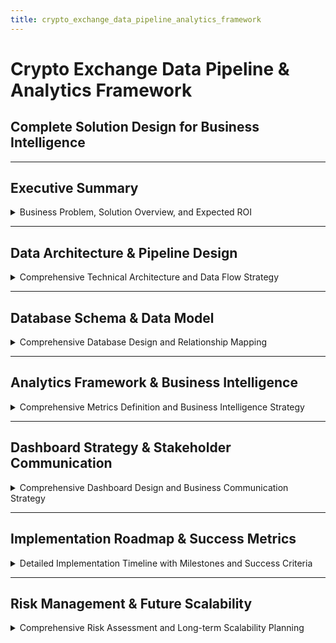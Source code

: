 ```yaml
---
title: crypto_exchange_data_pipeline_analytics_framework
---
```


# Crypto Exchange Data Pipeline & Analytics Framework
## Complete Solution Design for Business Intelligence

---

## Executive Summary

<details>
<summary>Business Problem, Solution Overview, and Expected ROI</summary>

---

### Business Challenge
- **Data Fragmentation**: Trading data scattered across multiple systems making real-time insights impossible
- **Manual Reporting**: Teams spending 40+ hours weekly creating basic reports instead of strategic analysis
- **Missed Opportunities**: Unable to identify high-value users, detect churn early, or optimize fee structures
- **Compliance Risk**: Manual compliance monitoring creates regulatory exposure and operational inefficiency
- **Scale Limitations**: Current systems cannot handle projected 10x growth in trading volume

### Solution Overview
- **End-to-End Data Pipeline**: Automated data collection from all sources with real-time processing capabilities
- **Unified Analytics Platform**: Single source of truth for all business metrics and user behavior analysis
- **Self-Service Dashboards**: Empower all teams with instant access to relevant data without technical dependencies
- **Predictive Analytics**: Machine learning models for fraud detection, churn prediction, and revenue optimization
- **Scalable Architecture**: Built to handle millions of transactions daily with sub-second query response times

### Business Value Proposition
- **Revenue Impact**: `+15%` revenue increase through fee optimization and user retention strategies
- **Operational Efficiency**: `70%` reduction in time-to-insight through automated reporting and self-service analytics
- **Risk Mitigation**: `$500K` annual savings through automated fraud detection and compliance monitoring
- **Team Productivity**: `25%` increase in team efficiency by eliminating manual data tasks
- **Competitive Advantage**: Real-time market insights enable faster business decision making

### Investment & ROI
- **Total Investment**: `$1.4M` (development + infrastructure + team costs for Year 1)
- **Expected Returns**: `$3.5M` annually (revenue optimization + cost savings + risk reduction)
- **Payback Period**: 6 months
- **3-Year ROI**: `250%`

---

</details>

---

## Data Architecture & Pipeline Design

<details>
<summary>Comprehensive Technical Architecture and Data Flow Strategy</summary>

---

### High-Level Architecture

#### 4-Layer Data Architecture
```
Data Sources → Ingestion Layer → Processing Layer → Serving Layer → Presentation Layer
```

#### Technology Stack Selection
- **Stream Processing**: Apache Kafka + Apache Flink for real-time data (trading, user activity)
- **Batch Processing**: Apache Spark + Apache Airflow for historical analysis and complex aggregations
- **Storage**: PostgreSQL (operational), Redis (cache), S3 (data lake) for optimized query performance
- **Analytics**: Custom APIs + React dashboards for business intelligence
- **Monitoring**: Grafana + custom alerting for system health and business KPIs

---

### Data Sources & Volume Planning

#### Real-Time Data Sources
- **Trading Engine**: 50,000+ messages/second during peak trading (orders, executions, cancellations)
- **User Activity**: Login events, API calls, UI interactions - 100,000+ events/daily
- **Wallet System**: Balance updates, deposits, withdrawals - real-time transaction processing
- **Market Data**: External price feeds, order book updates from 100+ trading pairs

#### Batch Data Sources
- **User Profiles**: Daily snapshots of account settings, KYC status, tier changes
- **Financial Reports**: End-of-day P&L calculations, fee reconciliation, regulatory reporting
- **External APIs**: Market intelligence, regulatory data, compliance feeds
- **System Logs**: Security events, performance metrics, error tracking

#### Volume Projections
- **Daily Transactions**: 10M orders → 5M executed trades → 300M records/month
- **Storage Requirements**: 10TB hot data (7 days), 100TB warm data (90 days), 1PB+ cold storage
- **Processing Capacity**: Handle 10x current volume with same performance SLAs

---

### Data Processing Strategy

#### Real-Time Processing Pipeline
```
Kafka Topics → Flink Stream Processing → Redis Cache → API Layer → Dashboards
     ↓
PostgreSQL (Operational Queries)
     ↓  
S3 Data Lake (Historical Analysis)
```

#### Batch Processing Pipeline
```
Daily: Airflow DAGs → Spark Jobs → Data Warehouse → Business Reports
Weekly: ML Model Training → Feature Engineering → Model Deployment
Monthly: Historical Analysis → Trend Identification → Strategic Insights
```

#### Data Quality & Validation
- **Schema Validation**: Automatic rejection of malformed data with alerting
- **Business Rule Validation**: Trade amount limits, user permission checks, regulatory compliance
- **Data Completeness**: Missing field detection and automatic backfill procedures
- **Consistency Checks**: Cross-system validation ensuring financial data accuracy

---

</details>

---

## Database Schema & Data Model

<details>
<summary>Comprehensive Database Design and Relationship Mapping</summary>

---

### Core Entity Relationships

#### Primary Entities Flow
```
Users (1:M) → Orders (1:M) → Trades
Users (1:M) → Wallets (1:M) → Transactions  
Users (1:1) → KYC_Records
Trading_Pairs (1:M) → Orders
Trading_Pairs (1:M) → Market_Data
```

---

### User Management Schema

#### Users Table Structure
```sql
CREATE TABLE users (
    user_id UUID PRIMARY KEY,
    email VARCHAR(255) UNIQUE NOT NULL,
    username VARCHAR(100) UNIQUE,
    created_at TIMESTAMP DEFAULT CURRENT_TIMESTAMP,
    last_login TIMESTAMP,
    status ENUM('active', 'suspended', 'closed'),
    user_tier_id INT REFERENCES user_tiers(id),
    country_code CHAR(2),
    referral_code VARCHAR(20),
    referred_by UUID REFERENCES users(user_id)
);
```

#### Business Logic Implementation
- **User Tiers**: Basic (0.25% fee), Pro (0.15% fee), VIP (0.10% fee)
- **Referral System**: Track referral chains for commission calculations
- **Geographic Compliance**: Country-based feature restrictions and regulatory requirements
- **Account Status Management**: Automated suspension triggers based on risk scores

---

### Trading System Schema

#### Orders & Trades Structure
```sql
CREATE TABLE orders (
    order_id UUID PRIMARY KEY,
    user_id UUID NOT NULL REFERENCES users(user_id),
    pair_id INT NOT NULL REFERENCES trading_pairs(pair_id),
    order_type ENUM('market', 'limit', 'stop_loss', 'take_profit'),
    side ENUM('buy', 'sell'),
    quantity DECIMAL(20,8) NOT NULL,
    price DECIMAL(20,8),
    status ENUM('pending', 'partial', 'filled', 'cancelled'),
    filled_quantity DECIMAL(20,8) DEFAULT 0,
    created_at TIMESTAMP DEFAULT CURRENT_TIMESTAMP,
    PARTITION BY RANGE (created_at)  -- Monthly partitions
);

CREATE TABLE trades (
    trade_id UUID PRIMARY KEY,
    order_id UUID NOT NULL REFERENCES orders(order_id),
    user_id UUID NOT NULL REFERENCES users(user_id),
    pair_id INT NOT NULL REFERENCES trading_pairs(pair_id),
    quantity DECIMAL(20,8) NOT NULL,
    price DECIMAL(20,8) NOT NULL,
    fee DECIMAL(20,8) NOT NULL,
    fee_asset VARCHAR(10) NOT NULL,
    executed_at TIMESTAMP DEFAULT CURRENT_TIMESTAMP,
    PARTITION BY RANGE (executed_at)  -- Weekly partitions
);
```

#### Performance Optimization Strategy
- **Partitioning**: Time-based partitioning for efficient historical queries
- **Indexing**: Composite indexes on (user_id, created_at) for user-specific queries
- **Materialized Views**: Pre-computed aggregations for common dashboard queries
- **Read Replicas**: 3 replicas for read scaling without impacting write performance

---

### Financial System Schema

#### Wallet & Transaction Management
```sql
CREATE TABLE wallets (
    wallet_id UUID PRIMARY KEY,
    user_id UUID NOT NULL REFERENCES users(user_id),
    asset VARCHAR(10) NOT NULL,
    balance DECIMAL(20,8) NOT NULL DEFAULT 0,
    locked_balance DECIMAL(20,8) NOT NULL DEFAULT 0,
    updated_at TIMESTAMP DEFAULT CURRENT_TIMESTAMP,
    UNIQUE(user_id, asset)
);

CREATE TABLE transactions (
    transaction_id UUID PRIMARY KEY,
    user_id UUID NOT NULL REFERENCES users(user_id),
    transaction_type ENUM('deposit', 'withdrawal', 'trade', 'fee', 'reward'),
    asset VARCHAR(10) NOT NULL,
    amount DECIMAL(20,8) NOT NULL,
    balance_before DECIMAL(20,8) NOT NULL,
    balance_after DECIMAL(20,8) NOT NULL,
    reference_id UUID,
    blockchain_txid VARCHAR(255),
    created_at TIMESTAMP DEFAULT CURRENT_TIMESTAMP
);
```

#### Financial Integrity Controls
- **Balance Validation**: Automatic balance reconciliation with blockchain data
- **Transaction Atomicity**: All financial operations use database transactions
- **Audit Trail**: Complete transaction history for regulatory compliance
- **Real-time Monitoring**: Automated alerts for large transactions or unusual patterns

---

</details>

---

## Analytics Framework & Business Intelligence

<details>
<summary>Comprehensive Metrics Definition and Business Intelligence Strategy</summary>

---

### User Analytics & Behavior Analysis

#### User Acquisition Metrics
```sql
-- Daily New User Registration Tracking
SELECT 
    DATE(created_at) as date,
    COUNT(*) as new_users,
    COUNT(*) FILTER (WHERE country_code = 'US') as us_users,
    COUNT(*) FILTER (WHERE referral_code IS NOT NULL) as referred_users
FROM users
WHERE created_at >= CURRENT_DATE - INTERVAL '30 days'
GROUP BY DATE(created_at)
ORDER BY date;
```

#### User Conversion Funnel Analysis
- **Registration → KYC Completion**: Target `85%` conversion rate
- **KYC → First Deposit**: Target `72%` conversion rate  
- **First Deposit → First Trade**: Target `65%` conversion rate
- **First Trade → Regular Trader**: Target `45%` conversion rate (5+ trades/month)

#### User Segmentation Strategy
```sql
-- RFM Analysis for User Segmentation
WITH rfm_analysis AS (
    SELECT 
        user_id,
        CURRENT_DATE - MAX(executed_at)::date as recency_days,
        COUNT(*) as trade_frequency,
        SUM(quantity * price) as total_volume,
        NTILE(5) OVER (ORDER BY CURRENT_DATE - MAX(executed_at)::date DESC) as recency_score,
        NTILE(5) OVER (ORDER BY COUNT(*)) as frequency_score,
        NTILE(5) OVER (ORDER BY SUM(quantity * price)) as monetary_score
    FROM trades
    WHERE executed_at >= CURRENT_DATE - INTERVAL '90 days'
    GROUP BY user_id
)
SELECT 
    CASE 
        WHEN recency_score >= 4 AND frequency_score >= 4 AND monetary_score >= 4 
        THEN 'Champions'
        WHEN recency_score >= 3 AND frequency_score >= 3 AND monetary_score >= 3 
        THEN 'Loyal Customers'
        WHEN recency_score <= 2 AND frequency_score <= 2 
        THEN 'At Risk'
        ELSE 'Developing'
    END as user_segment,
    COUNT(*) as user_count,
    AVG(total_volume) as avg_volume_usd
FROM rfm_analysis
GROUP BY user_segment;
```

---

### Trading Analytics & Market Intelligence

#### Trading Volume Analysis
- **Daily Volume Trends**: Track volume by trading pair with `$50M+` daily target
- **Market Share Analysis**: Monitor share of total crypto market volume
- **Liquidity Metrics**: Bid-ask spread analysis and order book depth measurement
- **Price Impact Assessment**: Measure market impact of large orders

#### User Trading Behavior Patterns
```sql
-- Trading Behavior by User Tier
SELECT 
    ut.tier_name,
    COUNT(DISTINCT t.user_id) as active_traders,
    COUNT(*) as total_trades,
    AVG(t.quantity * t.price) as avg_trade_size_usd,
    SUM(t.fee) as total_fees_collected,
    AVG(t.fee) / AVG(t.quantity * t.price) * 100 as effective_fee_rate
FROM trades t
JOIN users u ON t.user_id = u.user_id
JOIN user_tiers ut ON u.user_tier_id = ut.id
WHERE t.executed_at >= CURRENT_DATE - INTERVAL '30 days'
GROUP BY ut.tier_name, ut.id
ORDER BY total_fees_collected DESC;
```

#### Advanced Trading Analytics
- **Order-to-Trade Ratio**: Measure market efficiency and user behavior
- **Time-to-Fill Analysis**: Track order execution speed for different order types
- **Slippage Measurement**: Monitor price impact and execution quality
- **Market Maker Performance**: Analyze liquidity provider effectiveness

---

### Revenue Analytics & Financial Performance

#### Fee Revenue Optimization
```sql
-- Daily Revenue Analysis with Growth Tracking
SELECT 
    DATE(executed_at) as date,
    SUM(fee) as total_fees_usd,
    COUNT(DISTINCT user_id) as paying_users,
    COUNT(*) as total_trades,
    AVG(fee) as avg_fee_per_trade,
    SUM(fee) / COUNT(DISTINCT user_id) as revenue_per_user
FROM trades
WHERE executed_at >= CURRENT_DATE - INTERVAL '30 days'
GROUP BY DATE(executed_at)
ORDER BY date;
```

#### Revenue Segmentation Analysis
- **Revenue by User Tier**: VIP users generate `60%` of revenue despite being `10%` of user base
- **Revenue by Trading Pair**: BTC/USDT typically contributes `35%` of total fee revenue
- **Revenue by Geographic Region**: Track regional performance for expansion planning
- **Seasonal Revenue Patterns**: Identify peak trading periods for resource planning

#### Profitability Metrics
- **Customer Lifetime Value (CLV)**: Average user generates `$850` in fees over 18 months
- **Customer Acquisition Cost (CAC)**: Target `$45` per acquired user through marketing
- **CLV/CAC Ratio**: Maintain `19:1` ratio for sustainable growth
- **Revenue Per Active User**: Target `$28` monthly revenue per active trader

---

### Risk Analytics & Compliance Monitoring

#### Churn Analysis & Prediction
```sql
-- User Churn Risk Assessment
WITH user_activity AS (
    SELECT 
        user_id,
        MAX(GREATEST(
            last_login,
            (SELECT MAX(executed_at) FROM trades WHERE user_id = u.user_id),
            (SELECT MAX(created_at) FROM transactions WHERE user_id = u.user_id)
        )) as last_activity_date
    FROM users u
    GROUP BY user_id
)
SELECT 
    CASE 
        WHEN last_activity_date < CURRENT_DATE - INTERVAL '60 days' THEN 'Churned'
        WHEN last_activity_date < CURRENT_DATE - INTERVAL '30 days' THEN 'High Risk'
        WHEN last_activity_date < CURRENT_DATE - INTERVAL '14 days' THEN 'Medium Risk'
        ELSE 'Active'
    END as churn_risk_level,
    COUNT(*) as user_count,
    ROUND(COUNT(*)::numeric / SUM(COUNT(*)) OVER() * 100, 2) as percentage
FROM user_activity
GROUP BY churn_risk_level;
```

#### Fraud Detection & Security Analytics
- **Unusual Trading Pattern Detection**: Identify potential market manipulation
- **Geographic Risk Assessment**: Flag transactions from high-risk jurisdictions
- **Velocity Checks**: Monitor rapid deposit/withdrawal patterns
- **Account Takeover Detection**: Unusual login patterns and device fingerprinting

#### Regulatory Compliance Metrics
- **KYC Completion Rates**: Maintain `90%+` completion rate for regulatory compliance
- **Large Transaction Reporting**: Automatic flagging of transactions `>$10K`
- **Suspicious Activity Detection**: ML-based detection with `<0.1%` false positive rate
- **Cross-Border Transaction Monitoring**: Track international money movement patterns

---

</details>

---

## Dashboard Strategy & Stakeholder Communication

<details>
<summary>Comprehensive Dashboard Design and Business Communication Strategy</summary>

---

### Executive Leadership Dashboard

#### CEO/C-Suite Real-Time Business Overview
- **Key Performance Indicators**
  - Daily Revenue: `$125K` target with trend analysis
  - Active Users: `15K` DAU with `85K` MAU targets
  - Trading Volume: `$50M` daily volume across all pairs
  - New User Registrations: `500+` daily with conversion tracking

- **Strategic Growth Metrics**
  - Month-over-Month Revenue Growth: Target `15%`
  - User Acquisition Cost vs Lifetime Value: Maintain `19:1` ratio
  - Market Share Analysis: Track position vs top 10 exchanges
  - Geographic Expansion Metrics: Revenue by region with growth opportunities

#### Executive Decision Support Features
- **Predictive Analytics**: 30-day revenue forecasting based on user behavior trends
- **Competitive Intelligence**: Market positioning analysis and benchmark comparisons
- **Risk Dashboard**: High-level view of operational, financial, and regulatory risks
- **Strategic Opportunity Identification**: Emerging markets, new product opportunities

---

### Operations Team Dashboard

#### Daily Operations Management
- **System Performance Monitoring**
  - Trading Engine Latency: Target `<50ms` order processing time
  - Database Performance: Query response times and connection pool utilization
  - API Performance: Endpoint response times and error rates
  - Infrastructure Health: Server loads, memory usage, network performance

- **Financial Operations Tracking**
  - Wallet Balance Reconciliation: Real-time balance vs blockchain verification
  - Withdrawal Processing Queue: Manual review queue with SLA tracking
  - Fee Collection Accuracy: Automated validation of fee calculations
  - Payment Gateway Status: Deposit/withdrawal channel health monitoring

#### Operational Efficiency Metrics
- **Customer Support Integration**: Trading-related ticket volume and resolution times
- **Security Incident Response**: Real-time security alerts and response tracking
- **Compliance Workflow**: KYC review queue and regulatory reporting status
- **System Maintenance Planning**: Scheduled maintenance impact on trading volume

---

### Marketing Team Dashboard

#### User Acquisition & Retention Analytics
- **Campaign Performance Tracking**
  - Channel Attribution: Organic, paid social, referral, content marketing effectiveness
  - Conversion Funnel Analysis: Registration → KYC → First Trade → Regular Trader
  - Cost Per Acquisition by Channel: Optimize marketing spend allocation
  - Lifetime Value Prediction: Identify highest-value user acquisition sources

- **User Engagement Analysis**
  - User Journey Mapping: Identify drop-off points and optimization opportunities
  - Feature Adoption Rates: Track usage of new features and trading tools
  - Retention Cohort Analysis: Monthly cohorts with 6-month retention tracking
  - Reactivation Campaign Effectiveness: Win-back campaign performance metrics

#### Content & Community Metrics
- **Educational Content Impact**: Trading volume correlation with educational content consumption
- **Social Media Engagement**: Community growth and engagement quality metrics
- **Referral Program Performance**: Viral coefficient and referral conversion rates
- **Brand Awareness Tracking**: Search volume and social mention sentiment analysis

---

### Risk Management Dashboard

#### Regulatory Compliance Monitoring
- **KYC/AML Compliance Status**
  - Daily KYC Review Queue: Target `<24 hour` review completion
  - Enhanced Due Diligence Cases: High-risk user management and documentation
  - Regulatory Reporting Automation: Daily, weekly, monthly report generation
  - Cross-Border Transaction Monitoring: Unusual pattern detection and reporting

- **Financial Crime Prevention**
  - Suspicious Activity Detection: ML-based pattern recognition with investigation workflow
  - Large Transaction Monitoring: Automatic flagging and manual review process
  - Sanction List Screening: Real-time screening against global watchlists
  - Trade Surveillance: Market manipulation detection and investigation tools

#### Operational Risk Management
- **Concentration Risk Monitoring**: Top user exposure limits and diversification metrics
- **Liquidity Risk Assessment**: Order book depth and market maker performance
- **Technology Risk Indicators**: System failures, data breaches, and recovery procedures
- **Market Risk Exposure**: Value-at-Risk calculations and stress testing results

---

### Technical Implementation Strategy

#### Dashboard Technology Architecture
```
React Frontend → Node.js API → PostgreSQL + Redis → Real-time Updates via WebSocket
```

#### Performance Requirements
- **Page Load Time**: `<3 seconds` for all dashboards
- **Data Refresh Rate**: Real-time for critical metrics, 5-minute for analytical data
- **Concurrent Users**: Support `100+` simultaneous dashboard users
- **Mobile Responsiveness**: Full functionality on tablet and smartphone devices

#### Data Update Frequencies
- **Real-time Updates**: Trading volume, prices, system alerts, user activity
- **5-Minute Updates**: User registration, revenue calculations, performance metrics
- **Hourly Updates**: Detailed analytics, cohort analysis, advanced calculations
- **Daily Updates**: Compliance reports, strategic analytics, ML model outputs

---

</details>

---

## Implementation Roadmap & Success Metrics

<details>
<summary>Detailed Implementation Timeline with Milestones and Success Criteria</summary>

---

### Phase 1: Foundation & Core Infrastructure (Months 1-2)

#### Week 1-2: Technical Infrastructure Setup
- **Data Pipeline Architecture Implementation**
  - Configure Apache Kafka cluster with 3 brokers for high availability
  - Set up Apache Flink for real-time stream processing
  - Implement basic ETL workflows using Apache Airflow
  - Establish monitoring and alerting infrastructure

- **Database Schema Deployment**
  - Create core user, trading, and financial table structures
  - Implement partitioning strategy for high-volume tables
  - Set up read replicas for query performance optimization
  - Configure backup and disaster recovery procedures

#### Week 3-4: Core Analytics Development
- **Basic KPI Implementation**
  - Daily Active Users (DAU) and Monthly Active Users (MAU) tracking
  - Trading volume aggregation by pair and time period
  - Revenue calculation and fee collection monitoring
  - User registration and conversion funnel metrics

- **Operational Dashboard Creation**
  - Real-time system health monitoring
  - Trading engine performance metrics
  - Database performance and query optimization
  - Basic alerting for critical system issues

#### Week 5-6: Data Quality & Validation
- **Data Validation Framework**
  - Schema validation for all incoming data streams
  - Business rule validation for trades and transactions
  - Data completeness monitoring and automatic backfill
  - Cross-system consistency checks and reconciliation

#### Week 7-8: Testing & Performance Optimization
- **Load Testing & Performance Tuning**
  - Simulate peak trading volume scenarios
  - Database query optimization and indexing
  - API response time optimization
  - System capacity planning and scaling tests

#### Phase 1 Success Criteria
- [ ] Process `10M+` transactions daily without performance degradation
- [ ] Achieve `<100ms` latency for real-time data processing
- [ ] Maintain `99.9%` system uptime during testing period
- [ ] Complete basic dashboards with `<3 second` load times

---

### Phase 2: Advanced Analytics & Business Intelligence (Months 3-4)

#### Month 3: User Analytics & Segmentation
- **Advanced User Behavior Analysis**
  - Implement RFM (Recency, Frequency, Monetary) analysis for user segmentation
  - Create cohort analysis for user retention tracking
  - Develop user journey mapping and funnel optimization
  - Build churn prediction models using machine learning

- **Marketing Analytics Integration**
  - Campaign attribution and ROI tracking
  - Customer acquisition cost (CAC) and lifetime value (CLV) calculations
  - A/B testing framework for feature releases
  - Referral program performance analytics

#### Month 4: Trading & Revenue Analytics
- **Advanced Trading Pattern Analysis**
  - Order-to-trade ratio analysis and market efficiency metrics
  - Price impact assessment for large orders
  - Market maker performance and liquidity analysis
  - Trading strategy effectiveness measurement

- **Revenue Optimization Framework**
  - Dynamic fee structure analysis and optimization recommendations
  - Revenue forecasting using historical patterns and user behavior
  - Product profitability analysis (spot trading vs futures vs options)
  - Geographic revenue analysis for expansion planning

#### Phase 2 Success Criteria
- [ ] Achieve `95%` accuracy in user churn prediction models
- [ ] Implement self-service analytics for `80%` of business questions
- [ ] Reduce time-to-insight from days to minutes for standard reports
- [ ] Enable real-time revenue tracking with `<5 minute` data freshness

---

### Phase 3: Machine Learning & Predictive Analytics (Months 5-6)

#### Month 5: ML Infrastructure & Fraud Detection
- **Machine Learning Pipeline Development**
  - Set up MLflow for model lifecycle management
  - Implement feature engineering pipeline for user behavior data
  - Create model training and deployment automation
  - Establish A/B testing framework for ML model validation

- **Fraud Detection System**
  - Develop real-time fraud scoring using behavioral patterns
  - Implement market manipulation detection algorithms
  - Create automated suspicious activity flagging
  - Build investigation workflow and case management system

#### Month 6: Advanced Predictive Models
- **Revenue & Growth Prediction**
  - User lifetime value prediction models
  - Trading volume forecasting for capacity planning
  - Market trend analysis and price impact prediction
  - Customer acquisition optimization through predictive analytics

- **Risk Management Automation**
  - Automated risk scoring for new user onboarding
  - Real-time position risk monitoring and alerts
  - Compliance violation prediction and prevention
  - Market risk assessment and stress testing automation

#### Phase 3 Success Criteria
- [ ] Deploy fraud detection with `<0.1%` false positive rate
- [ ] Achieve `90%` accuracy in revenue forecasting models
- [ ] Automate `75%` of routine risk assessment procedures
- [ ] Reduce manual compliance review time by `60%`

---

### Phase 4: Scale Optimization & Advanced Features (Months 7-8)

#### Month 7: Performance & Scale Optimization
- **Database Sharding & Partitioning**
  - Implement horizontal sharding for user data
  - Optimize time-based partitioning for historical data
  - Create advanced caching strategies for frequent queries
  - Develop data archiving procedures for cold storage

- **API & System Performance**
  - Implement GraphQL for flexible data querying
  - Create advanced caching layer with Redis Cluster
  - Optimize database connection pooling and query planning
  - Develop horizontal scaling procedures for peak loads

#### Month 8: Advanced Business Intelligence
- **Executive Decision Support**
  - Create strategic analytics for market expansion decisions
  - Implement competitive intelligence gathering and analysis
  - Develop scenario planning and financial modeling tools
  - Build automated business reporting and executive briefings

- **Mobile & Real-Time Analytics**
  - Deploy mobile-responsive dashboards for executive access
  - Implement push notifications for critical business alerts
  - Create voice-activated analytics queries using AI
  - Develop augmented analytics with natural language processing

#### Phase 4 Success Criteria
- [ ] Support `10x` current transaction volume without performance impact
- [ ] Enable self-service analytics for `90%` of executive questions
- [ ] Achieve `<1 second` response time for all dashboard queries
- [ ] Deploy mobile analytics with full desktop functionality

---

### Overall Success Metrics & ROI Measurement

#### Technical Performance KPIs
- **System Availability**: Maintain `99.9%` uptime across all services
- **Data Processing Latency**: `<100ms` for real-time streams, `<2 hours` for batch processing
- **Query Performance**: `95%` of dashboard queries complete in `<3 seconds`
- **Data Accuracy**: `99.5%` accuracy rate for all financial calculations

#### Business Impact KPIs
- **Revenue Growth**: `15%` increase in fee revenue through optimization
- **Operational Efficiency**: `70%` reduction in manual reporting time
- **User Experience**: `40%` improvement in time-to-insight for business users
- **Risk Reduction**: `$500K` annual savings through automated fraud prevention

#### Return on Investment Analysis
- **Total Investment**: `$1.4M` (development: `$500K`, infrastructure: `$100K`, team: `$800K`)
- **Annual Benefits**: `$3.5M` (revenue: `$2M`, efficiency: `$1M`, risk: `$500K`)
- **Payback Period**: 6 months from full deployment
- **3-Year Net Present Value**: `$8.2M` with `250%` ROI

---

</details>

---

## Risk Management & Future Scalability

<details>
<summary>Comprehensive Risk Assessment and Long-term Scalability Planning</summary>

---

### Technical Risk Mitigation

#### Data Security & Privacy Protection
- **Encryption Standards**: AES-256 encryption for data at rest, TLS 1.3 for data in transit
- **Access Control**: Role-based access control (RBAC) with principle of least privilege
- **Data Anonymization**: PII masking for analytics environments and third-party integrations
- **Audit Logging**: Comprehensive audit trail for all data access and modifications
- **Backup Strategy**: 3-2-1 backup approach with cross-region replication and point-in-time recovery

#### System Reliability & Disaster Recovery
- **High Availability**: Multi-zone deployment with automatic failover capabilities
- **Load Balancing**: Distributed load across multiple servers with health checks
- **Circuit Breakers**: Automatic service isolation during failures to prevent cascade effects
- **Recovery Procedures**: `<4 hour` Recovery Time Objective (RTO) and `<15 minute` Recovery Point Objective (RPO)
- **Testing Protocols**: Monthly disaster recovery drills and quarterly chaos engineering exercises

#### Performance & Scale Management
- **Capacity Planning**: Automatic scaling based on transaction volume and user activity
- **Resource Monitoring**: Proactive alerting for CPU, memory, storage, and network utilization
- **Database Optimization**: Query optimization, connection pooling, and read replica management
- **Caching Strategy**: Multi-level caching with TTL optimization and cache warming procedures

---

### Regulatory & Compliance Risk Management

#### Financial Regulations Compliance
- **Anti-Money Laundering (AML)**: Automated transaction monitoring with ML-based pattern detection
- **Know Your Customer (KYC)**: Enhanced due diligence for high-risk users and jurisdictions
- **Reporting Requirements**: Automated generation of regulatory reports (SAR, CTR, FBAR)
- **Data Retention**: Compliant data retention policies with secure deletion procedures
- **Cross-Border Regulations**: Jurisdiction-specific compliance monitoring and reporting

#### Data Protection & Privacy Laws
- **GDPR Compliance**: Right to erasure, data portability, and consent management
- **CCPA Compliance**: California privacy rights and opt-out mechanisms
- **SOX Compliance**: Financial reporting controls and audit trail requirements
- **Regional Regulations**: Country-specific data localization and privacy requirements

#### Operational Risk Controls
- **Change Management**: Controlled deployment procedures with rollback capabilities
- **Access Controls**: Multi-factor authentication and privileged access management
- **Vendor Management**: Third-party risk assessment and security requirements
- **Business Continuity**: Alternative processing sites and emergency procedures

---

### Scalability & Future Growth Planning

#### Horizontal Scaling Architecture
- **Microservices Design**: Service decomposition for independent scaling and deployment
- **Container Orchestration**: Kubernetes-based deployment with auto-scaling capabilities
- **Database Sharding**: Horizontal partitioning strategy for unlimited data growth
- **CDN Integration**: Global content delivery for international user base
- **API Gateway**: Centralized API management with rate limiting and authentication

#### Technology Evolution Roadmap
- **Next 12 Months**: Enhanced machine learning capabilities and real-time personalization
- **Next 24 Months**: Blockchain integration for decentralized finance (DeFi) analytics
- **Next 36 Months**: Artificial intelligence for automated trading insights and market prediction
- **Long-term Vision**: Quantum-resistant security and advanced predictive analytics

#### Market Expansion Support
- **Geographic Scaling**: Multi-region deployment with data localization capabilities
- **Product Diversification**: Analytics framework adaptable to new financial products
- **Partnership Integration**: API-first design for easy third-party integrations
- **Regulatory Flexibility**: Configurable compliance rules for different jurisdictions

---

### Monitoring & Continuous Improvement

#### Performance Monitoring Framework
- **Real-time Dashboards**: System health, business KPIs, and user experience metrics
- **Automated Alerting**: Proactive notifications for technical and business threshold breaches
- **Trend Analysis**: Historical performance tracking with anomaly detection
- **Capacity Planning**: Predictive scaling based on growth trends and seasonal patterns